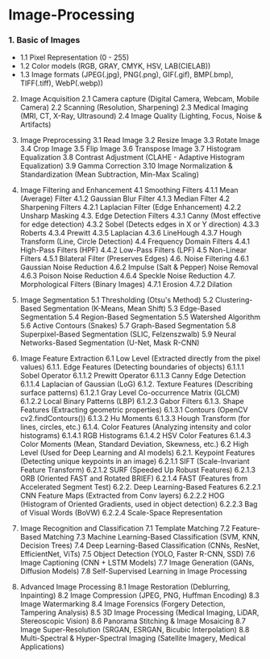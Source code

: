 # Image-Processing

### **1. Basic of Images**
- 1.1 Pixel Representation (0 - 255)
- 1.2 Color models (RGB, GRAY, CMYK, HSV, LAB(CIELAB))
- 1.3 Image formats (JPEG(.jpg), PNG(.png), GIF(.gif), BMP(.bmp), TIFF(.tiff), WebP(.webp))

2. Image Acquisition
	2.1 Camera capture (Digital Camera, Webcam, Mobile Camera)
	2.2 Scanning (Resolution, Sharpening)
	2.3 Medical Imaging (MRI, CT, X-Ray, Ultrasound)
	2.4 Image Quality (Lighting, Focus, Noise & Artifacts)

3. Image Preprocessing
	3.1 Read Image
	3.2 Resize Image
	3.3 Rotate Image
	3.4 Crop Image
	3.5 Flip Image
	3.6 Transpose Image
	3.7 Histogram Equalization
	3.8 Contrast Adjustment (CLAHE - Adaptive Histogram Equalization)
	3.9 Gamma Correction
	3.10 Image Normalization & Standardization (Mean Subtraction, Min-Max Scaling)

4. Image Filtering and Enhancement
	4.1 Smoothing Filters
		4.1.1 Mean (Average) Filter
		4.1.2 Gaussian Blur Filter
		4.1.3 Median Filter
	4.2 Sharpening Filters
		4.2.1 Laplacian Filter (Edge Enhancement)
		4.2.2 Unsharp Masking
	4.3. Edge Detection Filters
		4.3.1 Canny (Most effective for edge detection)
		4.3.2 Sobel (Detects edges in X or Y direction)
		4.3.3 Roberts
		4.3.4 Prewitt
		4.3.5 Laplacian
		4.3.6 LineHough
		4.3.7 Hough Transform (Line, Circle Detection)
	4.4 Frequency Domain Filters
		4.4.1 High-Pass Filters (HPF)
		4.4.2 Low-Pass Filters (LPF)
	4.5 Non-Linear Filters
		4.5.1 Bilateral Filter (Preserves Edges)
	4.6. Noise Filtering
		4.6.1 Gaussian Noise Reduction
		4.6.2 Impulse (Salt & Pepper) Noise Removal
		4.6.3 Poison Noise Reduction
		4.6.4 Speckle Noise Reduction
	4.7. Morphological Filters (Binary Images)
		4.7.1 Erosion
		4.7.2 Dilation

5. Image Segmentation
	5.1 Thresholding (Otsu's Method)
	5.2 Clustering-Based Segmentation (K-Means, Mean Shift)
	5.3 Edge-Based Segmentation
	5.4 Region-Based Segmentation
	5.5 Watershed Algorithm
	5.6 Active Contours (Snakes)
	5.7 Graph-Based Segmentation
	5.8 Superpixel-Based Segmentation (SLIC, Felzenszwalb)
	5.9 Neural Networks-Based Segmentation (U-Net, Mask R-CNN)

6. Image Feature Extraction
	6.1 Low Level (Extracted directly from the pixel values)
		6.1.1. Edge Features (Detecting boundaries of objects)
			6.1.1.1 Sobel Operator
			6.1.1.2 Prewitt Operator
			6.1.1.3 Canny Edge Detection
			6.1.1.4 Laplacian of Gaussian (LoG)
		6.1.2. Texture Features (Describing surface patterns)
			6.1.2.1 Gray Level Co-occurrence Matrix (GLCM)
			6.1.2.2 Local Binary Patterns (LBP)
			6.1.2.3 Gabor Filters
		6.1.3. Shape Features (Extracting geometric properties)
			6.1.3.1 Contours (OpenCV cv2.findContours())
			6.1.3.2 Hu Moments
			6.1.3.3 Hough Transform (for lines, circles, etc.)
		6.1.4. Color Features (Analyzing intensity and color histograms)
			6.1.4.1 RGB Histograms
			6.1.4.2 HSV Color Features
			6.1.4.3 Color Moments (Mean, Standard Deviation, Skewness, etc.)
	6.2 High Level (Used for Deep Learning and AI models)
		6.2.1. Keypoint Features (Detecting unique keypoints in an image)
			6.2.1.1 SIFT (Scale-Invariant Feature Transform)
			6.2.1.2 SURF (Speeded Up Robust Features)
			6.2.1.3 ORB (Oriented FAST and Rotated BRIEF)
			6.2.1.4 FAST (Features from Accelerated Segment Test)
		6.2.2. Deep Learning-Based Features
			6.2.2.1 CNN Feature Maps (Extracted from Conv layers)
			6.2.2.2 HOG (Histogram of Oriented Gradients, used in object detection)
			6.2.2.3 Bag of Visual Words (BoVW)
			6.2.2.4 Scale-Space Representation

7. Image Recognition and Classification
	7.1 Template Matching
	7.2 Feature-Based Matching
	7.3 Machine Learning-Based Classification (SVM, KNN, Decision Trees)
	7.4 Deep Learning-Based Classification (CNNs, ResNet, EfficientNet, ViTs)
	7.5 Object Detection (YOLO, Faster R-CNN, SSD)
	7.6 Image Captioning (CNN + LSTM Models)
	7.7 Image Generation (GANs, Diffusion Models)
	7.8 Self-Supervised Learning in Image Processing

8. Advanced Image Processing
	8.1 Image Restoration (Deblurring, Inpainting)
	8.2 Image Compression (JPEG, PNG, Huffman Encoding)
	8.3 Image Watermarking
	8.4 Image Forensics (Forgery Detection, Tampering Analysis)
	8.5 3D Image Processing (Medical Imaging, LiDAR, Stereoscopic Vision)
	8.6 Panorama Stitching & Image Mosaicing
	8.7 Image Super-Resolution (SRGAN, ESRGAN, Bicubic Interpolation)
	8.8 Multi-Spectral & Hyper-Spectral Imaging (Satellite Imagery, Medical Applications)
